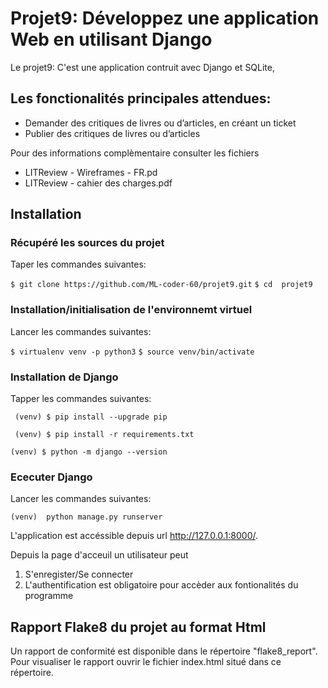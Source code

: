 # Projet9: Développez une application Web en utilisant Django

Le projet9: C'est une application contruit avec Django et SQLite, 

## Les fonctionalités principales attendues:

- Demander des critiques de livres ou d’articles, en créant un ticket
- Publier des critiques de livres ou d’articles
 
Pour des informations complèmentaire consulter les fichiers 
 
- LITReview - Wireframes - FR.pd
- LITReview - cahier des charges.pdf

## Installation

### Récupéré les sources du projet  

Taper les commandes suivantes: 

`$ git clone https://github.com/ML-coder-60/projet9.git`
`$ cd  projet9`

### Installation/initialisation de l'environnemt virtuel
 
Lancer les commandes suivantes:  

`$ virtualenv venv -p python3`
`$ source venv/bin/activate`


### Installation de Django 

Tapper les commandes suivantes:

` (venv) $ pip install --upgrade pip`

` (venv) $ pip install -r requirements.txt`

`(venv) $ python -m django --version`


### Ececuter Django 

Lancer les commandes suivantes: 

`(venv)  python manage.py runserver`

L'application est accéssible depuis url http://127.0.0.1:8000/.

Depuis la page d'acceuil un utilisateur peut 

1. S'enregister/Se connecter
2. L'authentification est obligatoire pour accèder aux fontionalités du programme 


## Rapport Flake8 du projet au format Html 

Un rapport de conformité est disponible dans le répertoire "flake8_report".
Pour visualiser le rapport ouvrir le fichier index.html situé dans ce répertoire.

